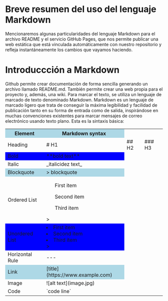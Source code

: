 # Breve resumen del uso del lenguaje Markdown
Mencionaremos algunas particularidades del lenguaje Markdown para el archivo README y el servicio GitHub Pages, que nos permite publicar una web estática que está vinculada automáticamente con nuestro repositorio y refleja instantáneamente los cambios que vayamos haciendo. 

# Introduccción a Markdown
Github permite crear documentación de forma sencilla generando un archivo llamado 
README.md. También permite crear una web propia para el proyecto y, además, una wiki. Para 
marcar el texto, se utiliza un lenguaje de marcado de texto denominado Markdown. 
Markdown es un lenguaje de marcado ligero que trata de conseguir la máxima legibilidad y 
facilidad de publicación tanto en su forma de entrada como de salida, inspirándose en muchas 
convenciones existentes para marcar mensajes de correo electrónico usando texto plano. 
Esta es la sintaxis básica:

<table>
<tr style="background-color:#ADD8E6;">
    <th>Element</th>
    <th>Markdown syntax</th>
  </tr>
  <tr>
    <td>Heading</td>
    <td># H1</td>
    <td>## H2</td>
    <td>### H3</td>
  </tr>
  <tr style="background-color:#0000FF;">
    <td>Bold</td>
    <td>**bold text**</td>
  </tr>
  <tr>
    <td>Italic</td>
    <td>_italicidez text_</td>
  </tr>
  <tr style="background-color:#ADD8E6;">
    <td>Blockquote</td>
    <td> > blockquote</td>
  </tr>
  <tr>
    <td>Ordered List</td>
    <td>
    <lu>
        <ol>First item</ol>
        <ol>Second item</ol>
        <ol>Third item</ol>
    </lu>>
    </td>
  </tr>
  <tr style="background-color:#0000FF;">
    <td>Unordered List</td>
    <td>
    <lu>
        <li>First item</li>
        <li>Second item</li>
        <li>Third item</li>
    </lu>>
    </td>
  </tr>
  <tr>
    <td>Horizontal Rule</td>
    <td>---</td>
  </tr>
  <tr style="background-color:#ADD8E6;">
    <td>Link</td>
    <td>[title](https://www.example.com)</td>
  </tr>
  <tr>
    <td>Image</td>
    <td>![alt text](image.jpg)</td>
  </tr>
  <tr style="background-color:##0000FF;">
    <td>Code</td>
    <td>`code line`</td>
  </tr>
</table>